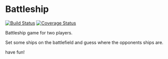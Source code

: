 # Battleship
[![Build Status](https://travis-ci.com/MatthReich/Battleship.svg?branch=matthreich-controller-patch)](https://travis-ci.com/MatthReich/Battleship)
[![Coverage Status](https://coveralls.io/repos/github/MatthReich/Battleship/badge.svg)](https://coveralls.io/github/MatthReich/Battleship)

Battleship game for two players.

Set some ships on the battlefield and guess where the opponents ships are.

have fun!
